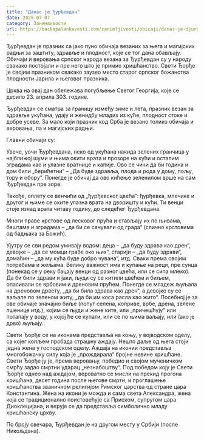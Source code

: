 ```yaml
---
title: "Данас је Ђурђевдан"
date: 2025-07-07
category: Занимљивости
url: https://backapalankavesti.com/zanimljivosti/obicaji/danas-je-djurdjevdan-srecna/
---
```


Ђурђевдан је празник са јако пуно обичаја везаних за њега и магијских радњи за заштиту, здравље и плодност, које се тог дана обављају. Обичаји и веровања српског народа везана за Ђурђевдан су у народу свакако постојали и пре него што је примио хришћанство. Свети Ђорђе је својим празником свакако заузео место старог српског божанства плодности Јарила и његовог празника.

Црква на овај дан обележава погубљење Светог Георгија, које се десило 23. априла 303. године.

Ђурђевдан се сматра за границу између зиме и лета, празник везан за здравље укућана, удају и женидбу младих из куће, плодност стоке и добре усеве. За мало који празник код Срба је везано толико обичаја и веровања, па и магијских радњи.

Главни обичаји су:

Увече, уочи Ђурђевдана, неко од укућана накида зелених гранчица у најближој шуми и њима окити врата и прозоре на кући и осталим зградама као и улазне вратнице и капије. Ово се чини да би година и дом били „берићетни“ – „Да буде здравља, плода и рода у дому, пољу, тору и обору“. Понегде је обичај да ово кићење зеленилом врше на сам Ђурђевдан пре зоре.

Такође, оплету се венчићи од „ђурђевског цвећа“: ђурђевка, млечике и другог и њиме се оките улазна врата на дворишту и кући. Ти венци стоје изнад врата читаву годину, до следећег Ђурђевдана.

Многи праве крстове од лесковог прућа и стављају их по њивама, баштама и зградама – „да би се сачували од града“ (слично крстовима од бадњака за Божић).

Ујутру се сви редом умивају водом: деца – „да буду здрава као дрен“, девојке – „да се момци грабе око њих“, старији – „да буду здрави“, домаћин – „да му кућа буде добро чувана“, итд. Сваки према својим потребама и жељама. Велику важност има и купање на реци, пре сунца (понекад се у реку бацају венци од разног цвећа, или се сипа млеко). Да би били здрави и јаки, људи су се китили цвећем и биљем, опасивали се врбовим и дреновим прућем. Понегде се младеж љуљала на дреновом дрвету, „да би била здрава као дрен“, а девојке су се ваљале по зеленом житу, „да би им коса расла као жито“. Посебној је за ове обичаје значајно биље (попут селена, коприве, врбе, дрена, зелене пшенице итд.), којим се људи и жене ките, или „причешћују“ или потапају у воду, у којој ће се купати, или се по њима ваљају, или (ако је дрво) љуљају..

Свети Ђорђе се на иконама представља на коњу, у војводском оделу, са којег копљем пробада страшну аждају. Нешто даље од њега стоји једна жена у господском оделу. Аждаја на иконии представља многобожачку силу која је „прождирала“ бројне невине хришћане. Свети Ђорђе ју је, према веровању, победио и својом мученичком смрћу задао смртни ударац „незнабоштву“. Под победом коју је Свети Ђорђе однео над аждајом, вероватно се мисли на прекид прогона хришћана, десет година после његове смрти, и проглашење хришћанства званичном религијом Римског царства од стране цара Константина. Жена на икони је можда и сама света Александра, жена која се традиционално поистовећује са Приском, супругом цара Диоклецијана, и верује се да представља симболично младу хришћанску цркву.

По броју свечара, Ђурђевдан је на другом месту у Србији (после Никољдана).

